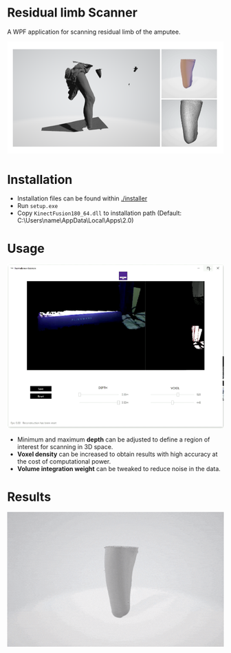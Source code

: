 # Residual limb Scanner

A WPF application for scanning residual limb of the amputee.

![rlscanner](https://github.com/homebrew-bionics/Residual-Limb-Scanner/blob/main/rlscanner.png)

# Installation

* Installation files can be found within [./installer](https://github.com/homebrew-bionics/Residual-Limb-Scanner/tree/main/Installer)
* Run ``setup.exe``
* Copy ``KinectFusion180_64.dll`` to installation path (Default: C:\Users\name\AppData\Local\Apps\2.0)

# Usage

![usage](https://github.com/homebrew-bionics/Residual-Limb-Scanner/blob/main/ui.png)

* Minimum and maximum **depth** can be adjusted to define a region of interest for scanning in 3D space.
* **Voxel density** can be increased to obtain results with high accuracy at the cost of computational power.
* **Volume integration weight** can be tweaked to reduce noise in the data.

# Results

![results](https://github.com/homebrew-bionics/Residual-Limb-Scanner/blob/main/results.gif)
